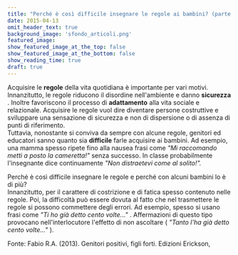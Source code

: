 ```yaml
---
title: "Perché è così difficile insegnare le regole ai bambini? (parte 1)"
date: 2015-04-13
omit_header_text: true
background_image: 'sfondo_articoli.png'
featured_image: 
show_featured_image_at_the_top: false
show_featured_image_at_the_bottom: false
show_reading_time: true
draft: true
---
```


Acquisire le **regole** della vita quotidiana è importante per vari motivi.
Innanzitutto, le regole riducono il disordine nell'ambiente e danno
**sicurezza** . Inoltre favoriscono il processo di **adattamento** alla vita
sociale e relazionale. Acquisire le regole vuol dire diventare persone
costruttive e sviluppare una sensazione di sicurezza e non di dispersione o di
assenza di punti di riferimento.  
Tuttavia, nonostante si conviva da sempre con alcune regole, genitori ed
educatori sanno quanto sia **difficile** farle acquisire ai bambini. Ad
esempio, una mamma spesso ripete fino alla nausea frasi come _"Mi raccomando
metti a posto la cameretta!"_ senza successo. In classe probabilmente
l'insegnante dice continuamente _"Non distraetevi come al solito!"._  
  
Perché è così difficile insegnare le regole e perché con alcuni bambini lo è
di più?  
Innanzitutto, per il carattere di costrizione e di fatica spesso contenuto
nelle regole. Poi, la difficoltà può essere dovuta al fatto che nel
trasmettere le regole si possono commettere degli errori. Ad esempio, spesso
si usano frasi come _"Ti ho già detto cento volte..."_ . Affermazioni di
questo tipo provocano nell'interlocutore l'effetto di non ascoltare ( _"Tanto
l'ha già detto cento volte..."_ ).  
  
Fonte: Fabio R.A. (2013). Genitori positivi, figli forti. Edizioni Erickson,

